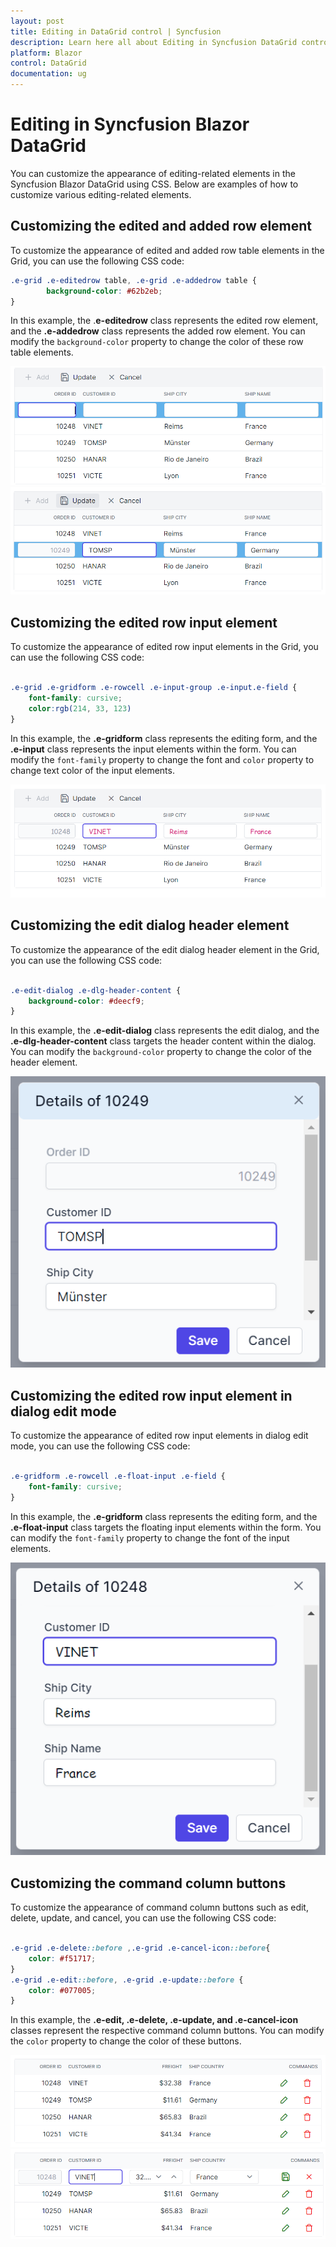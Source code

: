 ```yaml
---
layout: post
title: Editing in DataGrid control | Syncfusion
description: Learn here all about Editing in Syncfusion DataGrid control of Syncfusion Essential JS 2 and more.
platform: Blazor
control: DataGrid
documentation: ug
---
```


# Editing in Syncfusion Blazor DataGrid

You can customize the appearance of editing-related elements in the Syncfusion Blazor DataGrid using CSS. Below are examples of how to customize various editing-related elements.

## Customizing the edited and added row element

To customize the appearance of edited and added row table elements in the Grid, you can use the following CSS code:

```css
.e-grid .e-editedrow table, .e-grid .e-addedrow table {
	    background-color: #62b2eb;
}
```
In this example, the .**e-editedrow** class represents the edited row element, and the **.e-addedrow** class represents the added row element. You can modify the `background-color` property to change the color of these row table elements.

![Customizing the added row element](../images/style-and-appearance/edited-added-row-element.png)
![Customizing the edited row element](../images/style-and-appearance/edited-added-row-element-2.png)

## Customizing the edited row input element

To customize the appearance of edited row input elements in the Grid, you can use the following CSS code:

```css

.e-grid .e-gridform .e-rowcell .e-input-group .e-input.e-field {
    font-family: cursive;
    color:rgb(214, 33, 123)
}

```
In this example, the **.e-gridform** class represents the editing form, and the **.e-input** class represents the input elements within the form. You can modify the `font-family` property to change the font and `color` property  to change text color of the input elements.

![Customizing the edited and added row element](../images/style-and-appearance/edited-row-input-element.png)

## Customizing the edit dialog header element

To customize the appearance of the edit dialog header element in the Grid, you can use the following CSS code:

```css

.e-edit-dialog .e-dlg-header-content {
    background-color: #deecf9;
}

```
In this example, the **.e-edit-dialog** class represents the edit dialog, and the **.e-dlg-header-content** class targets the header content within the dialog. You can modify the `background-color` property to change the color of the header element.

![Customizing the edit dialog header element](../images/style-and-appearance/edit-dialog-header-element.png)

## Customizing the edited row input element in dialog edit mode

To customize the appearance of edited row input elements in dialog edit mode, you can use the following CSS code:

```css

.e-gridform .e-rowcell .e-float-input .e-field {
    font-family: cursive;
}

```
In this example, the **.e-gridform** class represents the editing form, and the **.e-float-input** class targets the floating input elements within the form. You can modify the `font-family` property to change the font of the input elements.

![Customizing the edited row input element in dialog](../images/style-and-appearance/edited-row-input-element-in-dialog.png)

## Customizing the command column buttons

To customize the appearance of command column buttons such as edit, delete, update, and cancel, you can use the following CSS code:

```css

.e-grid .e-delete::before ,.e-grid .e-cancel-icon::before{
    color: #f51717;
}
.e-grid .e-edit::before, .e-grid .e-update::before {
    color: #077005;
}

```
In this example, the **.e-edit, .e-delete, .e-update, and .e-cancel-icon** classes represent the respective command column buttons. You can modify the `color` property to change the color of these buttons.

![Customize command column button](../images/style-and-appearance/commandbutton-1.png)
![Customize command column button](../images/style-and-appearance/commandbutton-2.png)